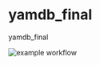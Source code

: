 # yamdb_final
yamdb_final

![example workflow](https://github.com/2artem/yamdb_final/actions/workflows/yamdb_workflow.yml/badge.svg)
